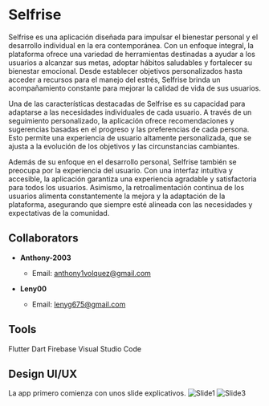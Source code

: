 # Selfrise

Selfrise es una aplicación diseñada para impulsar el bienestar personal y el desarrollo individual en la era contemporánea. Con un enfoque integral, la plataforma ofrece una variedad de herramientas destinadas a ayudar a los usuarios a alcanzar sus metas, adoptar hábitos saludables y fortalecer su bienestar emocional. Desde establecer objetivos personalizados hasta acceder a recursos para el manejo del estrés, Selfrise brinda un acompañamiento constante para mejorar la calidad de vida de sus usuarios.

Una de las características destacadas de Selfrise es su capacidad para adaptarse a las necesidades individuales de cada usuario. A través de un seguimiento personalizado, la aplicación ofrece recomendaciones y sugerencias basadas en el progreso y las preferencias de cada persona. Esto permite una experiencia de usuario altamente personalizada, que se ajusta a la evolución de los objetivos y las circunstancias cambiantes.

Además de su enfoque en el desarrollo personal, Selfrise también se preocupa por la experiencia del usuario. Con una interfaz intuitiva y accesible, la aplicación garantiza una experiencia agradable y satisfactoria para todos los usuarios. Asimismo, la retroalimentación continua de los usuarios alimenta constantemente la mejora y la adaptación de la plataforma, asegurando que siempre esté alineada con las necesidades y expectativas de la comunidad.

## Collaborators
- **Anthony-2003**
  - Email: anthony1volquez@gmail.com
  
- **Leny00**
  - Email: lenyg675@gmail.com

## Tools
Flutter
Dart
Firebase
Visual Studio Code

## Design UI/UX

La app primero comienza con unos slide explicativos.
![Slide1](https://github.com/Engels23rd/Selfrise/assets/89677093/5d75df3e-8fbd-4ab1-9274-6cc1abe73a9c)    ![Slide3](https://github.com/Engels23rd/Selfrise/assets/89677093/64deaa39-be14-4ee6-b70b-277789443252)

